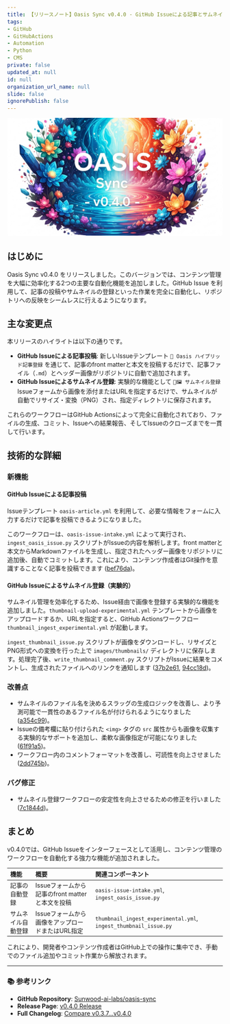 ```yaml
---
title: 【リリースノート】Oasis Sync v0.4.0 - GitHub Issueによる記事とサムネイルの自動登録
tags:
- GitHub
- GitHubActions
- Automation
- Python
- CMS
private: false
updated_at: null
id: null
organization_url_name: null
slide: false
ignorePublish: false
---
```


![imagen-4-ultra_2025-10-17T16-59-41-056Z_A_mesmerizing_and_vivid_digital_painting_featuring_1.png](https://raw.githubusercontent.com/Sunwood-ai-labs/oasis-sync/main/generated-images/release-v0.4.0-20251017_165817/imagen-4-ultra_2025-10-17T16-59-41-056Z_A_mesmerizing_and_vivid_digital_painting_featuring_1.png)

## はじめに
Oasis Sync v0.4.0 をリリースしました。このバージョンでは、コンテンツ管理を大幅に効率化する2つの主要な自動化機能を追加しました。GitHub Issue を利用して、記事の投稿やサムネイルの登録といった作業を完全に自動化し、リポジトリへの反映をシームレスに行えるようになります。

## 主な変更点
本リリースのハイライトは以下の通りです。

- **GitHub Issueによる記事投稿**: 新しいIssueテンプレート `📰 Oasis ハイブリッド記事登録` を通じて、記事のfront matterと本文を投稿するだけで、記事ファイル（`.md`）とヘッダー画像がリポジトリに自動で追加されます。
- **GitHub Issueによるサムネイル登録**: 実験的な機能として `🚧🖼️ サムネイル登録` Issueフォームから画像を添付またはURLを指定するだけで、サムネイルが自動でリサイズ・変換（PNG）され、指定ディレクトリに保存されます。

これらのワークフローはGitHub Actionsによって完全に自動化されており、ファイルの生成、コミット、Issueへの結果報告、そしてIssueのクローズまでを一貫して行います。

## 技術的な詳細
### 新機能
#### GitHub Issueによる記事投稿
Issueテンプレート `oasis-article.yml` を利用して、必要な情報をフォームに入力するだけで記事を投稿できるようになりました。

このワークフローは、`oasis-issue-intake.yml` によって実行され、`ingest_oasis_issue.py` スクリプトがIssueの内容を解析します。front matterと本文からMarkdownファイルを生成し、指定されたヘッダー画像をリポジトリに追加後、自動でコミットします。これにより、コンテンツ作成者はGit操作を意識することなく記事を投稿できます ([bef76da](https://github.com/Sunwood-ai-labs/oasis-sync/commit/bef76da))。

#### GitHub Issueによるサムネイル登録（実験的）
サムネイル管理を効率化するため、Issue経由で画像を登録する実験的な機能を追加しました。`thumbnail-upload-experimental.yml` テンプレートから画像をアップロードするか、URLを指定すると、GitHub Actionsワークフロー `thumbnail_ingest_experimental.yml` が起動します。

`ingest_thumbnail_issue.py` スクリプトが画像をダウンロードし、リサイズとPNG形式への変換を行った上で `images/thumbnails/` ディレクトリに保存します。処理完了後、`write_thumbnail_comment.py` スクリプトがIssueに結果をコメントし、生成されたファイルへのリンクを通知します ([37b2e61](https://github.com/Sunwood-ai-labs/oasis-sync/commit/37b2e61), [94cc18d](https://github.com/Sunwood-ai-labs/oasis-sync/commit/94cc18d))。

### 改善点
- サムネイルのファイル名を決めるスラッグの生成ロジックを改善し、より予測可能で一貫性のあるファイル名が付けられるようになりました ([a354c99](https://github.com/Sunwood-ai-labs/oasis-sync/commit/a354c99))。
- Issueの備考欄に貼り付けられた `<img>` タグの `src` 属性からも画像を収集する実験的なサポートを追加し、柔軟な画像指定が可能になりました ([61f91a5](https://github.com/Sunwood-ai-labs/oasis-sync/commit/61f91a5))。
- ワークフロー内のコメントフォーマットを改善し、可読性を向上させました ([2dd745b](https://github.com/Sunwood-ai-labs/oasis-sync/commit/2dd745b))。

### バグ修正
- サムネイル登録ワークフローの安定性を向上させるための修正を行いました ([7c1844d](https://github.com/Sunwood-ai-labs/oasis-sync/commit/7c1844d))。

## まとめ
v0.4.0では、GitHub Issueをインターフェースとして活用し、コンテンツ管理のワークフローを自動化する強力な機能が追加されました。

| 機能 | 概要 | 関連コンポーネント |
|:---|:---|:---|
| 記事の自動登録 | Issueフォームから記事のfront matterと本文を投稿 | `oasis-issue-intake.yml`, `ingest_oasis_issue.py` |
| サムネイル自動登録 | Issueフォームから画像をアップロードまたはURL指定 | `thumbnail_ingest_experimental.yml`, `ingest_thumbnail_issue.py` |

これにより、開発者やコンテンツ作成者はGitHub上での操作に集中でき、手動でのファイル追加やコミット作業から解放されます。

---
### 📚 参考リンク
- **GitHub Repository**: [Sunwood-ai-labs/oasis-sync](https://github.com/Sunwood-ai-labs/oasis-sync)
- **Release Page**: [v0.4.0 Release](https://github.com/Sunwood-ai-labs/oasis-sync/releases/tag/v0.4.0)
- **Full Changelog**: [Compare v0.3.7...v0.4.0](https://github.com/Sunwood-ai-labs/oasis-sync/compare/v0.3.7...v0.4.0)
